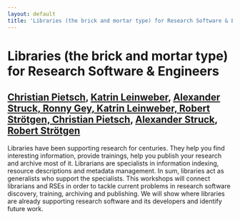 ```yaml
---
layout: default
title: 'Libraries (the brick and mortar type) for Research Software & Engineers'
---
```


# Libraries (the brick and mortar type) for Research Software & Engineers

## [Christian Pietsch](../../speaker/KWZ3JN/), [Katrin Leinweber](../../speaker/B3GFFE/), [Alexander Struck, Ronny Gey, Katrin Leinweber, Robert Strötgen, Christian Pietsch](../../speaker/ZSTT8G/), [Alexander Struck](../../speaker/8MQ787/), [Robert Strötgen](../../speaker/MVJZHK/)

Libraries have been supporting research for centuries. They help you find interesting information, provide trainings, help you publish your research and archive most of it. Librarians are specialists in information indexing, resource descriptions and metadata management. In sum, libraries act as generalists who support the specialists. This workshops will connect librarians and RSEs in order to tackle current problems in research software discovery, training, archiving and publishing. We will show where libraries are already supporting research software and its developers and identify future work.
